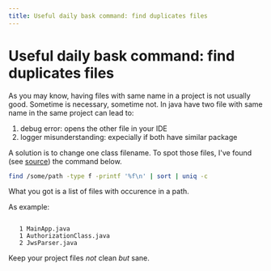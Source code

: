 ```yaml
---
title: Useful daily bask command: find duplicates files
---
```


# Useful daily bask command: find duplicates files

As you may know, having files with same name in a project is not usually good. Sometime is necessary, sometime not. In java have two file with same name in the same project can lead to:

1. debug error: opens the other file in your IDE
2. logger misunderstanding: expecially if both have similar package

A solution is to change one class filename. To spot those files, I've found (see [source](http://stackoverflow.com)) the command below.

```bash
find /some/path -type f -printf '%f\n' | sort | uniq -c
```

What you got is a list of files with occurence in a path.

As example:

```
   
   1 MainApp.java
   1 AuthorizationClass.java
   2 JwsParser.java

```

Keep your project files _not_ clean _but_ sane.
